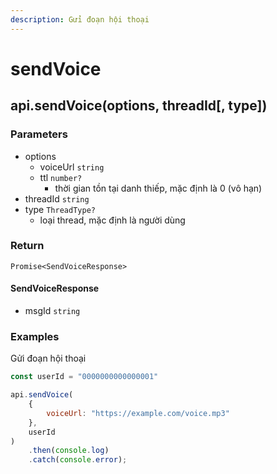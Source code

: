 ```yaml
---
description: Gửi đoạn hội thoại
---
```


# sendVoice

## api.sendVoice(options, threadId\[, type])

### Parameters

* options
  * voiceUrl `string`
  * ttl `number?`
    * thời gian tồn tại danh thiếp, mặc định là 0 (vô hạn)
* threadId `string`
* type `ThreadType?`
  * loại thread, mặc định là người dùng

### Return

`Promise<SendVoiceResponse>`

#### SendVoiceResponse

* msgId `string`

### Examples

Gửi đoạn hội thoại

```javascript
const userId = "0000000000000001"

api.sendVoice(
    {
        voiceUrl: "https://example.com/voice.mp3"
    },
    userId
)
    .then(console.log)
    .catch(console.error);
```
